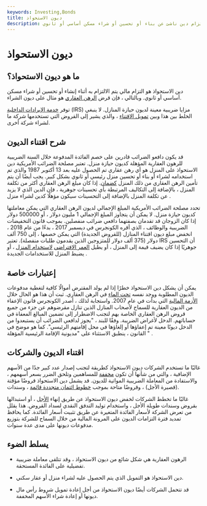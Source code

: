```yaml
---
keywords: Investing,Bonds
title: ديون الاستحواذ
description: دين الاستحواذ هو التزام دين ناشئ عن بناء أو تحسين أو شراء مسكن أساسي أو ثانوي.
---
```


# ديون الاستحواذ
## ما هو ديون الاستحواذ؟

دين الاستحواذ هو التزام مالي يتم الالتزام به أثناء إنشاء أو تحسين أو شراء مسكن أساسي أو ثانوي. وبالتالي ، فإن قرض [الرهن العقاري](/home-mortgage) هو مثال على ديون الشراء.

توفر [خدمة الإيرادات الداخلية](/irs) (IRS) مزايا ضريبية معينة لديون حيازة المنازل. لا ينبغي الخلط بين هذا وبين [تمويل الاقتناء](/acquisition-financing) ، والذي يشير إلى القروض التي تستخدمها شركة ما لشراء شركة أخرى.

## شرح اقتناء الديون

قد يكون دافعو الضرائب قادرين على خصم الفائدة المدفوعة خلال السنة الضريبية للرهون العقارية المؤهلة كديون حيازة منزل. تعتبر مصلحة الضرائب الأمريكية دين الاستحواذ على المنزل هو أي رهن عقاري تم الحصول عليه بعد 13 أكتوبر 1987 والذي تم استخدامه لشراء أو بناء أو تحسين منزل رئيسي أو ثانوي بشكل كبير. يجب أيضًا أن يتم تأمين الرهن العقاري من ذلك المنزل [كضمان](/collateral). إذا كان مبلغ الرهن العقاري أكثر من تكلفة المنزل ، بالإضافة إلى التكاليف المرتبطة بأي تحسينات جوهرية ، فإن الدين الذي لا يزيد عن تكلفة المنزل بالإضافة إلى التحسينات سيكون مؤهلًا كدين لشراء منزل .

تحدد مصلحة الضرائب الأمريكية المبلغ الإجمالي لديون الرهن العقاري التي يمكن معاملتها كديون حيازة منزل. لا يمكن أن يتجاوز المبلغ الإجمالي 1 مليون دولار ، أو 500000 دولار إذا كان الزوجان قد تقدمان بصفتهما دافعي ضرائب منفصلين. بموجب قانون التخفيضات الضريبية والوظائف ، الذي أقره الكونجرس في ديسمبر 2017 ، بدءًا من عام 2018 ، انخفض مبلغ ديون اقتناء المنازل (للقروض الجديدة) التي يمكن خصمها ، إلى 750 ألف دولار (375 ألف دولار للمتزوجين الذين يقدمون طلبات منفصلة). تعتبر IRS أن التحسين جوهريًا إذا كان يضيف قيمة إلى المنزل ، أو يطيل [العمر الافتراضي](/usefullife) [لاستخدام المنزل](/usefullife) ، أو يضبط المنزل للاستخدامات الجديدة .

## إعتبارات خاصة

يمكن أن يشكل دين الاستحواذ خطرًا إذا لم يولد المقترض أموالًا كافية لتغطية مدفوعات الديون المطلوبة ووجد نفسه [تحت الماء](/underwater-mortgage) في الرهن العقاري. ثبت أن هذا هو الحال خلال [الأزمة المالية](/financial-crisis) التي بدأت في عام 2007. واستجابة لذلك ، أصدر الكونجرس قانون الإعفاء من الديون العقارية للسماح لأصحاب المنازل الذين تنازل مقرضوهم عن جزء من جميع قروض الرهن العقاري الخاصة بهم لتجنب الاضطرار إلى تضمين المبالغ المعفاة في حساباتهم. الدخل لأغراض الضريبة. وفقًا للبند ، "يجوز لدافعي الضرائب أن يستبعدوا من الدخل ديونًا معينة تم إعفاؤها أو إلغاؤها في محل إقامتهم الرئيسي". كما هو موضح في القانون ، ينطبق الاستثناء على "مديونية الإقامة الرئيسية المؤهلة " .

## اقتناء الديون والشركات

غالبًا ما تستخدم الشركات ديون الاستحواذ كطريقة لتجنب إصدار عدد كبير جدًا من الأسهم الإضافية ، والتي من شأنها أن تكون [مخففة](/dilution) للمساهمين وتلحق الضرر بسعر أسهمهم ، والاستفادة من المعاملة الضريبية المواتية للديون. قد يشمل دين الاستحواذ قروضًا مؤقتة (قصيرة الأجل) ، وقروضًا متاحة بموجب [خطوط ائتمان متجددة قائمة](/revolvingcredit) ، وسندات.

غالبًا ما تخطط الشركات لخفض ديون الاستحواذ عن طريق إنهاء [الأجل](/termout) ، أو استبدالها بقروض وسندات طويلة الأجل ، واستخدام توليد التدفق النقدي لسداد القروض. هذا يقلل من تعرض الشركة لأسعار الفائدة المتغيرة عن طريق تثبيت أسعار الفائدة. كما يحافظ تمديد فترة التزامات الديون على المرونة المالية من خلال السماح للشركة بتوزيع مدفوعات ديونها على مدى عدة سنوات.

## يسلط الضوء

- الرهون العقارية هي شكل شائع من ديون الاستحواذ ، وقد تتلقى معاملة ضريبية تفضيلية على الفائدة المستحقة.

- دين الاستحواذ هو التمويل الذي يتم الحصول عليه لشراء منزل أو عقار سكني.

- قد تتحمل الشركات أيضًا ديون الاستحواذ من أجل إعادة تمويل شروط رأس مال ديونها أو إعادة شراء الأسهم المخففة.

